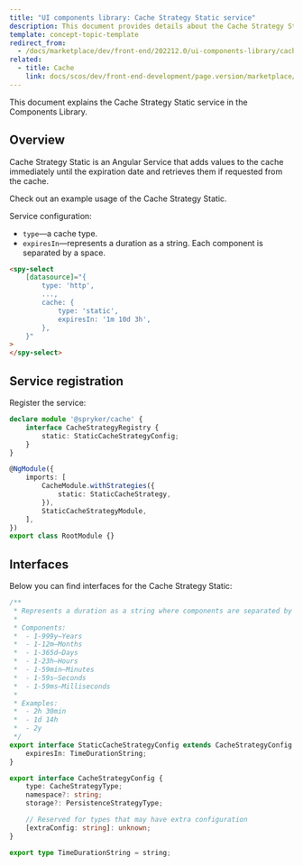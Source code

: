 ```yaml
---
title: "UI components library: Cache Strategy Static service"
description: This document provides details about the Cache Strategy Static service in the Components Library.
template: concept-topic-template
redirect_from:
  - /docs/marketplace/dev/front-end/202212.0/ui-components-library/cache/static.html
related:
  - title: Cache
    link: docs/scos/dev/front-end-development/page.version/marketplace/ui-components-library/cache/index.html
---
```


This document explains the Cache Strategy Static service in the Components Library.

## Overview

Cache Strategy Static is an Angular Service that adds values to the cache immediately until the expiration date and retrieves them if requested from the cache.

Check out an example usage of the Cache Strategy Static.

Service configuration:

- `type`—a cache type.  
- `expiresIn`—represents a duration as a string. Each component is separated by a space.  

```html
<spy-select
    [datasource]="{
        type: 'http',
        ...,
        cache: {
            type: 'static',
            expiresIn: '1m 10d 3h',
        },
    }"
>
</spy-select>
```

## Service registration

Register the service:

```ts
declare module '@spryker/cache' {
    interface CacheStrategyRegistry {
        static: StaticCacheStrategyConfig;
    }
}

@NgModule({
    imports: [
        CacheModule.withStrategies({
            static: StaticCacheStrategy,
        }),
        StaticCacheStrategyModule,
    ],
})
export class RootModule {}
```

## Interfaces

Below you can find interfaces for the Cache Strategy Static:

```ts
/**
 * Represents a duration as a string where components are separated by a space
 *
 * Components:
 *  - 1-999y—Years
 *  - 1-12m—Months
 *  - 1-365d—Days
 *  - 1-23h—Hours
 *  - 1-59min—Minutes
 *  - 1-59s—Seconds
 *  - 1-59ms—Milliseconds
 *
 * Examples:
 *  - 2h 30min
 *  - 1d 14h
 *  - 2y
 */
export interface StaticCacheStrategyConfig extends CacheStrategyConfig {
    expiresIn: TimeDurationString;
}

export interface CacheStrategyConfig {
    type: CacheStrategyType;
    namespace?: string;
    storage?: PersistenceStrategyType;

    // Reserved for types that may have extra configuration
    [extraConfig: string]: unknown;
}

export type TimeDurationString = string;
```
